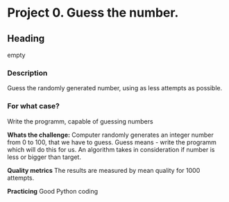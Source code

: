 # Project 0. Guess the number.
## Heading
empty

### Description
Guess the randomly generated number, using as less attempts as possible.

### For what case?
Write the programm, capable of guessing numbers

**Whats the challenge:**
Computer randomly generates an integer number from 0 to 100, that we have to guess. Guess means - write the programm which will do this for us.
An algorithm takes in consideration if number is less or bigger than target.

**Quality metrics**
The results are measured by mean quality for 1000 attempts.

**Practicing**
Good Python coding